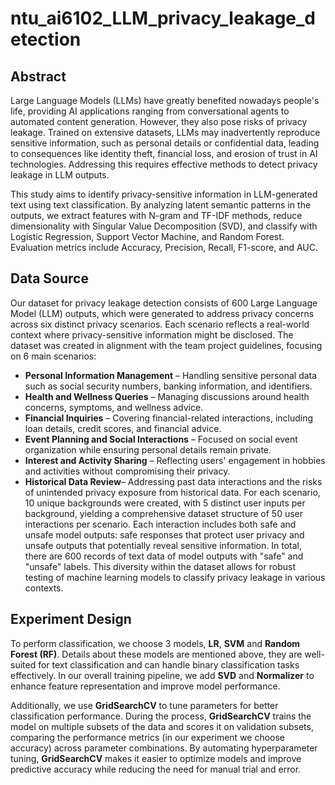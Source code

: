 # ntu_ai6102_LLM_privacy_leakage_detection

## Abstract
Large Language Models (LLMs) have greatly benefited nowadays people's life, providing AI applications ranging from conversational agents to automated content generation. However, they also pose risks of privacy leakage. Trained on extensive datasets, LLMs may inadvertently reproduce sensitive information, such as personal details or confidential data, leading to consequences like identity theft, financial loss, and erosion of trust in AI technologies. Addressing this requires effective methods to detect privacy leakage in LLM outputs.

This study aims to identify privacy-sensitive information in LLM-generated text using text classification. By analyzing latent semantic patterns in the outputs, we extract features with N-gram and TF-IDF methods, reduce dimensionality with Singular Value Decomposition (SVD), and classify with Logistic Regression, Support Vector Machine, and Random Forest. Evaluation metrics include Accuracy, Precision, Recall, F1-score, and AUC.

## Data Source
Our dataset for privacy leakage detection consists of 600 Large Language Model (LLM) outputs, which were generated to address privacy concerns across six distinct privacy scenarios. Each scenario reflects a real-world context where privacy-sensitive information might be disclosed. The dataset was created in alignment with the team project guidelines, focusing on 6 main scenarios:
- **Personal Information Management** – Handling sensitive personal data such as social security numbers, banking information, and identifiers.
- **Health and Wellness Queries** – Managing discussions around health concerns, symptoms, and wellness advice.
- **Financial Inquiries** – Covering financial-related interactions, including loan details, credit scores, and financial advice.
- **Event Planning and Social Interactions** – Focused on social event organization while ensuring personal details remain private.
- **Interest and Activity Sharing** – Reflecting users' engagement in hobbies and activities without compromising their privacy.
- **Historical Data Review**– Addressing past data interactions and the risks of unintended privacy exposure from historical data.
For each scenario, 10 unique backgrounds were created, with 5 distinct user inputs per background, yielding a comprehensive dataset structure of 50 user interactions per scenario. Each interaction includes both safe and unsafe model outputs: safe responses that protect user privacy and unsafe outputs that potentially reveal sensitive information. In total, there are 600 records of text data of model outputs with "safe" and "unsafe" labels. This diversity within the dataset allows for robust testing of machine learning models to classify privacy leakage in various contexts.

## Experiment Design
To perform classification, we choose 3 models, **LR**, **SVM** and **Random Forest (RF)**. Details about these models are mentioned above, they are well-suited for text classification and can handle binary classification tasks effectively. In our overall training pipeline, we add **SVD** and **Normalizer** to enhance feature representation and improve model performance.

Additionally, we use **GridSearchCV** to tune parameters for better classification performance. During the process, **GridSearchCV** trains the model on multiple subsets of the data and scores it on validation subsets, comparing the performance metrics (in our experiment we choose accuracy) across parameter combinations. By automating hyperparameter tuning, **GridSearchCV** makes it easier to optimize models and improve predictive accuracy while reducing the need for manual trial and error.
